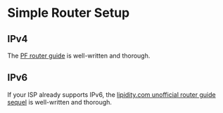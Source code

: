# Simple Router Setup

## IPv4
The [PF router guide](https://www.openbsd.org/faq/pf/example1.html) is well-written and thorough.

## IPv6
If your ISP already supports IPv6, the [lipidity.com unofficial router guide sequel](https://lipidity.com/openbsd/router/) is well-written and thorough.


